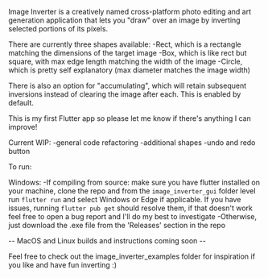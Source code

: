 Image Inverter is a creatively named cross-platform photo editing and art generation application that lets you "draw" over an image by inverting selected portions of its pixels. 

There are currently three shapes available: 
-Rect, which is a rectangle matching the dimensions of the target image
-Box, which is like rect but square, with max edge length matching the width of the image
-Circle, which is pretty self explanatory (max diameter matches the image width)

There is also an option for "accumulating", which will retain subsequent inversions instead of clearing the image after each. This is enabled by default.

This is my first Flutter app so please let me know if there's anything I can improve! 

Current WIP:
-general code refactoring
-additional shapes
-undo and redo button

To run:

Windows:
-If compiling from source: make sure you have flutter installed on your machine, clone the repo and from the `image_inverter_gui` folder level run `flutter run` and select Windows or Edge if applicable. If you have issues, running `flutter pub get` should resolve them,
if that doesn't work feel free to open a bug report and I'll do my best to investigate
-Otherwise, just download the .exe file from the 'Releases' section in the repo

-- MacOS and Linux builds and instructions coming soon --

Feel free to check out the image_inverter_examples folder for inspiration if you like and have fun inverting :)
